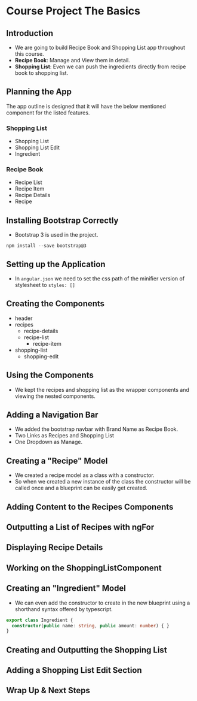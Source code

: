 # Course Project The Basics

## Introduction

* We are going to build Recipe Book and Shopping List app throughout this course.
* **Recipe Book**: Manage and View them in detail.
* **Shopping List**: Even we can push the ingredients directly from recipe book to shopping list.

## Planning the App

The app outline is designed that it will have the below mentioned component for the listed features.

### Shopping List

* Shopping List
* Shopping List Edit
* Ingredient

### Recipe Book

* Recipe List
* Recipe Item
* Recipe Details
* Recipe

## Installing Bootstrap Correctly

* Bootstrap 3 is used in the project.

```shell
npm install --save bootstrap@3
```

## Setting up the Application

* In ```angular.json``` we need to set the css path of the minifier version of stylesheet to ```styles: []```

## Creating the Components

* header
* recipes
  * recipe-details
  * recipe-list
    * recipe-item
* shopping-list
  * shopping-edit

## Using the Components

* We kept the recipes and shopping list as the wrapper components and viewing the nested components.

## Adding a Navigation Bar

* We added the bootstrap navbar with Brand Name as Recipe Book.
* Two Links as Recipes and Shopping List
* One Dropdown as Manage.

## Creating a "Recipe" Model

* We created a recipe model as a class with a constructor.
* So when we created a new instance of the class the constructor will be called once and a blueprint can be easily get created.

## Adding Content to the Recipes Components

## Outputting a List of Recipes with ngFor

## Displaying Recipe Details

## Working on the ShoppingListComponent

## Creating an "Ingredient" Model

* We can even add the constructor to create in the new blueprint using a shorthand syntax offered by typescript.

```typescript
export class Ingredient {
  constructor(public name: string, public amount: number) { }
}
```

## Creating and Outputting the Shopping List

## Adding a Shopping List Edit Section

## Wrap Up & Next Steps
